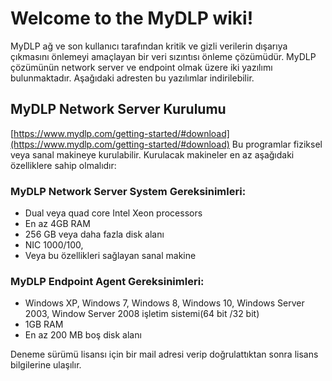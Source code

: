 # Welcome to the MyDLP wiki!
MyDLP ağ ve son kullanıcı tarafından kritik ve gizli verilerin dışarıya çıkmasını önlemeyi amaçlayan bir veri sızıntısı önleme çözümüdür. 
MyDLP çözümünün network server ve endpoint olmak üzere iki yazılımı bulunmaktadır. Aşağıdaki adresten bu yazılımlar indirilebilir.
## MyDLP Network Server Kurulumu
 
[https://www.mydlp.com/getting-started/#download](https://www.mydlp.com/getting-started/#download)
Bu programlar fiziksel veya sanal makineye kurulabilir. Kurulacak makineler en az aşağıdaki özelliklere sahip olmalıdır:
### MyDLP Network Server System Gereksinimleri:
* Dual veya quad core Intel Xeon processors 
* En az 4GB RAM
* 256 GB veya daha fazla disk alanı
* NIC 1000/100,
* Veya bu özellikleri sağlayan sanal makine 
 
### MyDLP Endpoint Agent Gereksinimleri:
* Windows XP, Windows 7, Windows 8, Windows 10, Windows Server 2003, Window Server 2008 işletim sistemi(64 bit /32 bit)
* 1GB RAM
* En az 200 MB boş disk alanı 

Deneme sürümü lisansı için bir mail adresi verip doğrulattıktan sonra lisans bilgilerine ulaşılır.

